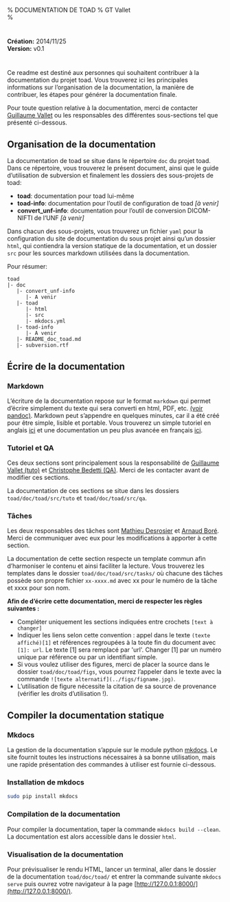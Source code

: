 % DOCUMENTATION DE TOAD
% GT Vallet  
%

<!-- Pour convertir ce fichier Markdown au format PDF, lancer la commande "pandoc -s -S README.md -o README.pdf --template=doc_latex.template".  
Pré-requis : installation fonctionnelle de pandoc (version 1.12.2) et latex (version 2014).
-->

#

**Création:** 2014/11/25  
**Version:** v0.1  

#

Ce readme est destiné aux personnes qui souhaitent contribuer à la documentation du projet toad.
Vous trouverez ici les principales informations sur l’organisation de la documentation, la manière de contribuer, les étapes pour générer la documentation finale.

Pour toute question relative à la documentation, merci de contacter [Guillaume Vallet](mailto:gtvallet@gmail.com) ou les responsables des différentes sous-sections tel que présenté ci-dessous.


## Organisation de la documentation

La documentation de toad se situe dans le répertoire `doc` du projet toad.
Dans ce répertoire, vous trouverez le présent document, ainsi que le guide d’utilisation de subversion et finalement les dossiers des sous-projets de toad:

- **toad**: documentation pour toad lui-même 
- **toad-info**: documentation pour l’outil de configuration de toad *[à venir]*
- **convert_unf-info**: documentation pour l’outil de conversion DICOM-NIFTI de l‘UNF *[à venir]*

Dans chacun des sous-projets, vous trouverez un fichier `yaml` pour la configuration du site de documentation du sous projet ainsi qu’un dossier `html`, qui contiendra la version statique de la documentation, et un dossier `src` pour les sources markdown utilisées dans la documentation.

Pour résumer:

    toad
    |- doc
       |- convert_unf-info
          |- A venir 
       |- toad
          |- html
          |- src
          |- mkdocs.yml
       |- toad-info  
          |- A venir
       |- README_doc_toad.md
       |- subversion.rtf


## Écrire de la documentation

### Markdown

L’écriture de la documentation repose sur le format `markdown` qui permet d’écrire simplement du texte qui sera converti en html, PDF, etc. [(voir pandoc)][pandoc].
Markdown peut s’appendre en quelques minutes, car il a été créé pour être simple, lisible et portable. 
Vous trouverez un simple tutoriel en anglais [ici][tuto] et une documentation un peu plus avancée en français [ici][mkinfo].


### Tutoriel et QA

Ces deux sections sont principalement sous la responsabilité de [Guillaume Vallet (tuto)](mailto:gtvallet@gmail.com) et [Christophe Bedetti (QA)](mailto:christophe.bedetti@gmail.com). 
Merci de les contacter avant de modifier ces sections.

La documentation de ces sections se situe dans les dossiers `toad/doc/toad/src/tuto` et `toad/doc/toad/src/qa`. 


### Tâches

Les deux responsables des tâches sont [Mathieu Desrosier](mailto:mathieu.desrosiers@criugm.qc.ca) et [Arnaud Boré](mailto:arnaud.bore@gmail.com). 
Merci de communiquer avec eux pour les modifications à apporter à cette section.

La documentation de cette section respecte un template commun afin d’harmoniser le contenu et ainsi faciliter la lecture. 
Vous trouverez les templates dans le dossier `toad/doc/toad/src/tasks/` où chacune des tâches possède son propre fichier `xx-xxxx.md` avec xx pour le numéro de la tâche et xxxx pour son nom. 

**Afin de d’écrire cette documentation, merci de respecter les règles suivantes :**

- Compléter uniquement les sections indiquées entre crochets `[text à changer]`
- Indiquer les liens selon cette convention : appel dans le texte `(texte affiché)[1]` et références regroupées à la toute fin du document avec `[1]: url`. Le texte [1] sera remplacé par 'url'. Changer [1] par un numéro unique par référence ou par un identifiant simple.
- Si vous voulez utiliser des figures, merci de placer la source dans le dossier `toad/doc/toad/figs`, vous pourrez l’appeler dans le texte avec la commande `![texte alternatif](../figs/figname.jpg)`.
- L’utilisation de figure nécessite la citation de sa source de provenance (vérifier les droits d’utilisation !).


## Compiler la documentation statique

### Mkdocs

La gestion de la documentation s’appuie sur le module python [mkdocs][mkdocs].
Le site fournit toutes les instructions nécessaires à sa bonne utilisation, mais une rapide présentation des commandes à utiliser est fournie ci-dessous.

### Installation de mkdocs

```bash
sudo pip install mkdocs
```

### Compilation de la documentation

Pour compiler la documentation, taper la commande ```mkdocs build --clean```.
La documentation est alors accessible dans le dossier `html`.

### Visualisation de la documentation

Pour prévisualiser le rendu HTML, lancer un terminal, aller dans le dossier de la documentation `toad/doc/toad/` et entrer la commande suivante ```mkdocs serve``` puis ouvrez votre navigateur à la page [http://127.0.0.1:8000/](http://127.0.0.1:8000/).


[pandoc]: http://johnmacfarlane.net/pandoc/
[tuto]: https://github.com/adam-p/markdown-here/wiki/Markdown-Cheatsheet
[mkinfo]: http://blog.wax-o.com/2014/04/tutoriel-un-guide-pour-bien-commencer-avec-markdown/
[mkdocs]: http://www.mkdocs.org/
